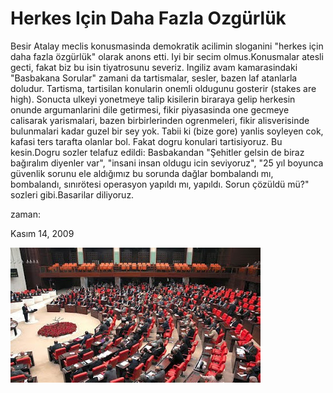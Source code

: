 # Herkes Için Daha Fazla Ozgürlük
Besir Atalay meclis konusmasinda demokratik acilimin sloganini "herkes için daha fazla özgürlük" olarak anons etti. Iyi bir secim olmus.Konusmalar atesli gecti, fakat biz bu isin tiyatrosunu severiz. Ingiliz avam kamarasindaki "Basbakana Sorular" zamani da tartismalar, sesler, bazen laf atanlarla doludur. Tartisma, tartisilan konularin onemli oldugunu gosterir (stakes are high). Sonucta ulkeyi yonetmeye talip kisilerin biraraya gelip herkesin onunde argumanlarini dile getirmesi, fikir piyasasinda one gecmeye calisarak yarismalari, bazen birbirlerinden ogrenmeleri, fikir alisverisinde bulunmalari kadar guzel bir sey yok. Tabii ki (bize gore) yanlis soyleyen cok, kafasi ters tarafta olanlar bol. Fakat dogru konulari tartisiyoruz. Bu kesin.Dogru sozler telafuz edildi: Basbakandan "Şehitler gelsin de biraz bağıralım diyenler var", "insani insan oldugu icin seviyoruz", "25 yıl boyunca güvenlik sorunu ele aldığımız bu sorunda dağlar bombalandı mı, bombalandı, sınırötesi operasyon yapıldı mı, yapıldı. Sorun çözüldü mü?" sozleri gibi.Basarilar diliyoruz.







zaman:

Kasım 14, 2009










![](tbmm02.jpg)
